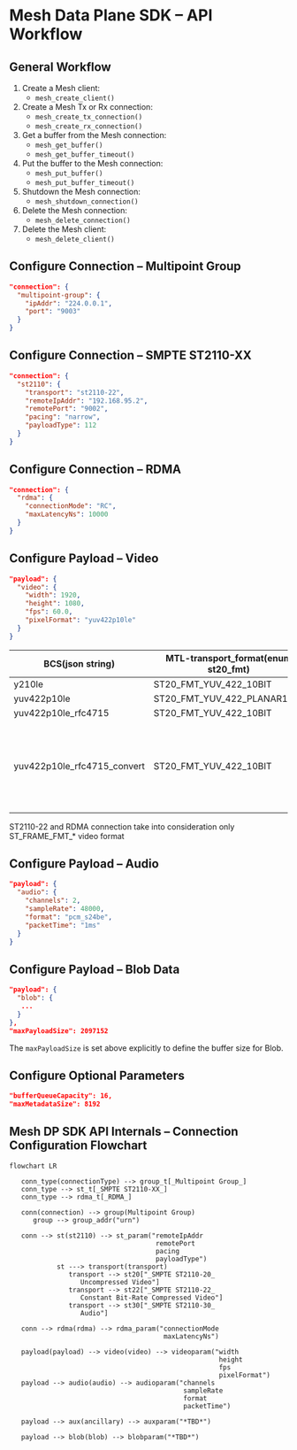 # Mesh Data Plane SDK – API Workflow
## General Workflow
1. Create a Mesh client:
   * `mesh_create_client()`
1. Create a Mesh Tx or Rx connection:
   * `mesh_create_tx_connection()`
   * `mesh_create_rx_connection()`
1. Get a buffer from the Mesh connection:
   * `mesh_get_buffer()`
   * `mesh_get_buffer_timeout()`
1. Put the buffer to the Mesh connection:
   * `mesh_put_buffer()`
   * `mesh_put_buffer_timeout()`
1. Shutdown the Mesh connection:
   * `mesh_shutdown_connection()`
1. Delete the Mesh connection:
   * `mesh_delete_connection()`
1. Delete the Mesh client:
   * `mesh_delete_client()`

## Configure Connection – Multipoint Group
```json
"connection": {
  "multipoint-group": {
    "ipAddr": "224.0.0.1",
    "port": "9003"
  }
}
```

## Configure Connection – SMPTE ST2110-XX
```json
"connection": {
  "st2110": {
    "transport": "st2110-22",
    "remoteIpAddr": "192.168.95.2",
    "remotePort": "9002",
    "pacing": "narrow",
    "payloadType": 112
  }
}
```

## Configure Connection – RDMA
```json
"connection": {
  "rdma": {
    "connectionMode": "RC",
    "maxLatencyNs": 10000
  }
}
```

## Configure Payload – Video
```json
"payload": {
  "video": {
    "width": 1920,
    "height": 1080,
    "fps": 60.0,
    "pixelFormat": "yuv422p10le"
  }
}
```
| BCS(json string) | MTL-transport_format(enum st20_fmt) | MTL {in/out}put_format(enum st_frame_fmt) | FFMPEG (enum PixelFormat) | RFC 4715 compliant | Note |
|------------------|-------------------------------------|-------------------------------------------|---------------------------|--------------------|------|
| y210le | ST20_FMT_YUV_422_10BIT | ST_FRAME_FMT_Y210 |AV_PIX_FMT_Y210LE | ?? | -- |
| yuv422p10le | ST20_FMT_YUV_422_PLANAR10LE | ST_FRAME_FMT_YUV422PLANAR10LE | PIX_FMT_YUV422P10LE | N | -- |
| yuv422p10le_rfc4715 | ST20_FMT_YUV_422_10BIT | ST_FRAME_FMT_YUV422RFC4175PG2BE10 | N/A | Y | -- |
| yuv422p10le_rfc4715_convert | ST20_FMT_YUV_422_10BIT | ST_FRAME_FMT_YUV422PLANAR10LE | PIX_FMT_YUV422P10LE | Y | ST2110 run additional Internal conversion before and after transport |

ST2110-22 and RDMA connection take into consideration only ST_FRAME_FMT_* video format 

## Configure Payload – Audio
```json
"payload": {
  "audio": {
    "channels": 2,
    "sampleRate": 48000,
    "format": "pcm_s24be",
    "packetTime": "1ms"
  }
}
```

## Configure Payload – Blob Data
```json
"payload": {
  "blob": {
   ...
  }   
},
"maxPayloadSize": 2097152
```
The `maxPayloadSize` is set above explicitly to define the buffer size for Blob.

## Configure Optional Parameters
```json
"bufferQueueCapacity": 16,
"maxMetadataSize": 8192
```

## Mesh DP SDK API Internals – Connection Configuration Flowchart

```mermaid
flowchart LR

   conn_type(connectionType) --> group_t[_Multipoint Group_]
   conn_type --> st_t[_SMPTE ST2110-XX_]
   conn_type --> rdma_t[_RDMA_]

   conn(connection) --> group(Multipoint Group)
      group --> group_addr("urn")

   conn --> st(st2110) --> st_param("remoteIpAddr
                                     remotePort
                                     pacing
                                     payloadType")
            st ---> transport(transport)
               transport --> st20["_SMPTE ST2110-20_ 
                  Uncompressed Video"]
               transport --> st22["_SMPTE ST2110-22_
                  Constant Bit-Rate Compressed Video"]
               transport --> st30["_SMPTE ST2110-30_
                  Audio"]

   conn --> rdma(rdma) --> rdma_param("connectionMode
                                       maxLatencyNs")

   payload(payload) --> video(video) --> videoparam("width
                                                     height
                                                     fps
                                                     pixelFormat")
   payload --> audio(audio) --> audioparam("channels
                                            sampleRate
                                            format
                                            packetTime")

   payload --> aux(ancillary) --> auxparam("*TBD*")

   payload --> blob(blob) --> blobparam("*TBD*")
```
